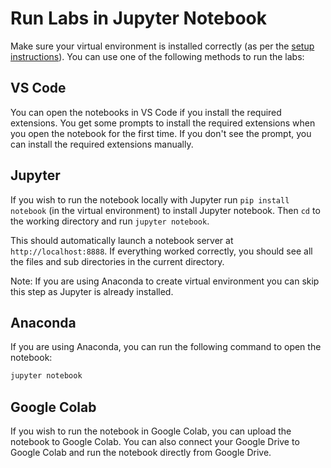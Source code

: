 # Run Labs in Jupyter Notebook 

Make sure your virtual environment is installed correctly (as per the [setup instructions](setup_instruction.md)). You can use one of the following methods to run the labs:

## VS Code
You can open the notebooks in VS Code if you install the required extensions. You get some prompts to install the required extensions when you open the notebook for the first time. If you don't see the prompt, you can install the required extensions manually.

## Jupyter
If you wish to run the notebook locally with Jupyter run `pip install notebook` (in the virtual environment) to install Jupyter notebook. Then `cd` to the working directory and run `jupyter notebook`.

This should automatically launch a notebook server at `http://localhost:8888`. If everything worked correctly, you should see all the files and sub directories in the current directory.

Note: If you are using Anaconda to create virtual environment you can skip this step as Jupyter is already installed.

## Anaconda
If you are using Anaconda, you can run the following command to open the notebook:

```bash
jupyter notebook
```

## Google Colab
If you wish to run the notebook in Google Colab, you can upload the notebook to Google Colab. You can also connect your Google Drive to Google Colab and run the notebook directly from Google Drive. 





